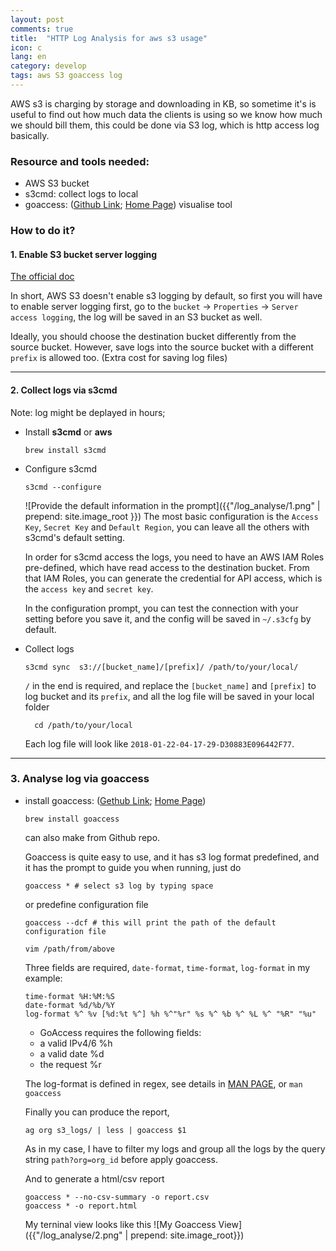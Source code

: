 ```yaml
---
layout: post
comments: true
title:  "HTTP Log Analysis for aws s3 usage"
icon: c
lang: en
category: develop
tags: aws S3 goaccess log
---
```


AWS s3 is charging by storage and downloading in KB, so sometime it's is useful to find out how much data the clients is using so we know how much we should bill them, this could be done via S3 log, which is http access log basically.

### Resource and tools needed:

- AWS S3 bucket
- s3cmd: collect logs to local
- goaccess: ([Github Link][goaccess-github]; [Home Page][goaccess-home]) visualise tool


### How to do it?
#### 1. Enable S3 bucket server logging

[The official doc][enable-s3-doc]

In short, AWS S3 doesn't enable s3 logging by default, so first you will have to enable server logging first, go to the `bucket` -> `Properties` -> `Server access logging`, the log will be saved in an S3 bucket as well.

Ideally, you should choose the destination bucket differently from the source bucket. However, save logs into the source bucket with a different `prefix` is allowed too. (Extra cost for saving log files)

---
#### 2. Collect logs via s3cmd

Note: log might be deplayed in hours;

- Install **s3cmd** or **aws**

      brew install s3cmd

- Configure s3cmd

      s3cmd --configure

  ![Provide the default information in the prompt]({{"/log_analyse/1.png" | prepend: site.image_root }})
  The most basic configuration is the `Access Key`, `Secret Key` and `Default Region`, you can leave all the others with s3cmd's default setting.

  In order for s3cmd access the logs, you need to have an AWS IAM Roles pre-defined, which have read access to the destination bucket. From that IAM Roles, you can generate the credential for API access, which is the `access key` and `secret key`.

  In the configuration prompt, you can test the connection with your setting before you save it, and the config will be saved in `~/.s3cfg` by default.

- Collect logs

      s3cmd sync  s3://[bucket_name]/[prefix]/ /path/to/your/local/

  `/` in the end is required, and replace the `[bucket_name]` and `[prefix]` to log bucket and its `prefix`, and all the log file will be saved in your local folder

        cd /path/to/your/local

  Each log file will look like `2018-01-22-04-17-29-D30883E096442F77`.

---
### 3. Analyse log via goaccess
* install goaccess: ([Gethub Link][goaccess-github]; [Home Page][goaccess-home])

      brew install goaccess

  can also make from Github repo.

  Goaccess is quite easy to use, and it has s3 log format predefined, and it has the prompt to guide you when running, just do

      goaccess * # select s3 log by typing space

  or predefine configuration file

      goaccess --dcf # this will print the path of the default configuration file

      vim /path/from/above

  Three fields are required, `date-format`, `time-format`, `log-format`
  in my example:

      time-format %H:%M:%S
      date-format %d/%b/%Y
      log-format %^ %v [%d:%t %^] %h %^"%r" %s %^ %b %^ %L %^ "%R" "%u"

  - GoAccess requires the following fields:
  - a valid IPv4/6 %h
  - a valid date %d
  - the request %r

  The log-format is defined in regex, see details in [MAN PAGE][goaccess-manpage], or `man goaccess`

  Finally you can produce the report,

      ag org s3_logs/ | less | goaccess $1

  As in my case, I have to filter my logs and group all the logs by the query string `path?org=org_id` before apply goaccess.

  And to generate a html/csv report

      goaccess * --no-csv-summary -o report.csv
      goaccess * -o report.html

  My terninal view looks like this
  ![My Goaccess View]({{"/log_analyse/2.png" | prepend: site.image_root}})

[goaccess-github]: https://github.com/allinurl/goaccess
[goaccess-home]: https://goaccess.io
[enable-s3-doc]: https://docs.aws.amazon.com/AmazonS3/latest/user-guide/server-access-logging.html
[goaccess-manpage]: https://goaccess.io/man#custom-log
